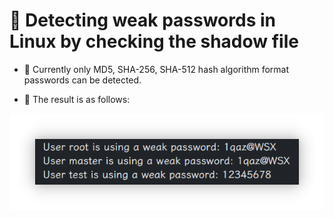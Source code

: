 # 🎯 Detecting weak passwords in Linux by checking the shadow file

- 🎉 Currently only MD5, SHA-256, SHA-512 hash algorithm format passwords can be detected.

- 🎲 The result is as follows: 

<img src="images/Snipaste_2023-03-14_23-12-14.png" width="auto"  height="auto"/>